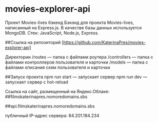 # movies-explorer-api
Проект Movies-lives бэкенд
Бэкэнд для проекта Movies-lives, написанный на Express.js. В качестве базы данных используется MongoDB. Стек: JavaScript, Node.js, Express.

##Ссылка на репозиторий
[https://github.com/KaterinaPres/movies-explorer-api]

Директории
/routes — папка с файлами роутера
/controllers — папка с файлами контроллеров пользователя и карточки
/models — папка с файлами описания схем пользователя и карточки

##Запуск проекта
npm run start — запускает сервер
npm run dev — запускает сервер с hot-reload

Cсылка на сайт, размещенный на Яндекс.Облаке:
##filmskaterinapres.nomoredomains.sbs

##api.filmskaterinapres.nomoredomains.sbs

публичный IP-адрес сервера: 84.201.184.234